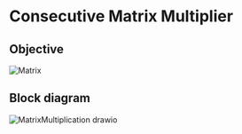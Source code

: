 # Consecutive Matrix Multiplier 
## Objective
![Matrix](https://github.com/youngyang00/Mini_Projects/assets/172355193/bf67e63b-4e19-4ab9-ba55-0d69f9bb410c)
## Block diagram
![MatrixMultiplication drawio](https://github.com/youngyang00/Mini_Projects/assets/172355193/2ff9d6e3-bbf7-4322-a9ca-38ad7bbca155)
